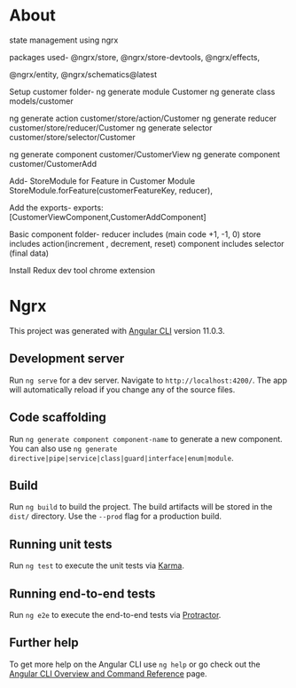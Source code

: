 # About
state management using ngrx

packages used-
@ngrx/store, @ngrx/store-devtools, @ngrx/effects, 

@ngrx/entity, @ngrx/schematics@latest

Setup customer folder-
ng generate module Customer
ng generate class models/customer

ng generate action customer/store/action/Customer
ng generate reducer customer/store/reducer/Customer
ng generate selector customer/store/selector/Customer

ng generate component customer/CustomerView
ng generate component customer/CustomerAdd

Add- 
StoreModule for Feature in Customer Module
StoreModule.forFeature(customerFeatureKey, reducer),

Add the exports-
exports: [CustomerViewComponent,CustomerAddComponent]

Basic component folder-
reducer includes (main code +1, -1, 0)
store includes action(increment , decrement, reset)
component includes selector (final data) 

Install Redux dev tool chrome extension

# Ngrx

This project was generated with [Angular CLI](https://github.com/angular/angular-cli) version 11.0.3.

## Development server

Run `ng serve` for a dev server. Navigate to `http://localhost:4200/`. The app will automatically reload if you change any of the source files.

## Code scaffolding

Run `ng generate component component-name` to generate a new component. You can also use `ng generate directive|pipe|service|class|guard|interface|enum|module`.

## Build

Run `ng build` to build the project. The build artifacts will be stored in the `dist/` directory. Use the `--prod` flag for a production build.

## Running unit tests

Run `ng test` to execute the unit tests via [Karma](https://karma-runner.github.io).

## Running end-to-end tests

Run `ng e2e` to execute the end-to-end tests via [Protractor](http://www.protractortest.org/).

## Further help

To get more help on the Angular CLI use `ng help` or go check out the [Angular CLI Overview and Command Reference](https://angular.io/cli) page.
